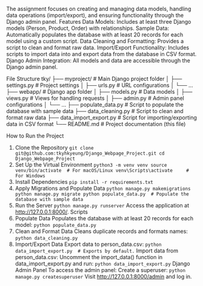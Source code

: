The assignment focuses on creating and managing data models, handling data operations (import/export), and ensuring functionality through the Django admin panel.
Features
Data Models: Includes at least three Django models (Person, Product, Order) with relationships.
Sample Data: Automatically populates the database with at least 20 records for each model using a custom script.
Data Cleaning and Formatting: Provides a script to clean and format raw data.
Import/Export Functionality: Includes scripts to import data into and export data from the database in CSV format.
Django Admin Integration: All models and data are accessible through the Django admin panel.

File Structure
tky/
├── myproject/             # Main Django project folder
│   ├── settings.py        # Project settings
│   ├── urls.py            # URL configurations
│   └── ...
├── webapp/                # Django app folder
│   ├── models.py          # Data models
│   ├── views.py           # Views for handling requests
│   ├── admin.py           # Admin panel configurations
│   └── ...
├── populate_data.py       # Script to populate the database with sample data
├── data_cleaning.py       # Script to clean and format raw data
├── data_import_export.py  # Script for importing/exporting data in CSV format
└── README.md              # Project documentation (this file)

How to Run the Project
1. Clone the Repository
`git clone git@github.com:tkyhkyeung/Django_Webpage_Project.git
cd Django_Webpage_Project`
2. Set Up the Virtual Environment
`python3 -m venv venv
source venv/bin/activate  # For macOS/Linux
venv\Scripts\activate     # For Windows`
3. Install Dependencies
`pip install -r requirements.txt`
4. Apply Migrations and Populate Data
`python manage.py makemigrations
python manage.py migrate
python populate_data.py  # Populate the database with sample data`
5. Run the Server
`python manage.py runserver`
Access the application at http://127.0.0.1:8000/.
Scripts
1. Populate Data
Populates the database with at least 20 records for each model:
`python populate_data.py`
2. Clean and Format Data
Cleans duplicate records and formats names:
`python data_cleaning.py`
3. Import/Export Data
Export data to person_data.csv:
`python data_import_export.py  # Exports by default.`
Import data from person_data.csv:
Uncomment the import_data() function in data_import_export.py and run:
`python data_import_export.py`
Django Admin Panel
To access the admin panel:
Create a superuser:
`python manage.py createsuperuser`
Visit http://127.0.0.1:8000/admin and log in.
